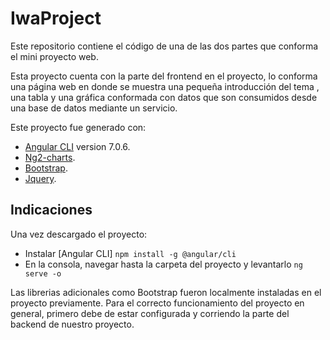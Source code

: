 # IwaProject
Este repositorio contiene el código de una de las dos partes que conforma el mini proyecto web.

Esta proyecto cuenta con la parte del frontend en el proyecto, lo conforma una página web en donde se 
muestra una pequeña introducción del tema , una tabla y una gráfica conformada con datos que son consumidos
desde una base de datos mediante un servicio.

Este proyecto fue generado con:
- [Angular CLI](https://github.com/angular/angular-cli) version 7.0.6.
- [Ng2-charts](https://valor-software.com/ng2-charts/).
- [Bootstrap](https://getbootstrap.com/).
- [Jquery](https://jquery.com/).

## Indicaciones
Una vez descargado el proyecto:
- Instalar [Angular CLI]  `npm install -g @angular/cli`
- En la consola, navegar hasta la carpeta del proyecto y levantarlo `ng serve -o`

Las librerias adicionales como Bootstrap fueron localmente instaladas en el proyecto previamente.
Para el correcto funcionamiento del proyecto en general, primero debe de estar configurada y corriendo la parte del 
backend de nuestro proyecto.




